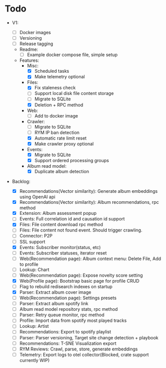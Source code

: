 # Todo

- V1:

  - [ ] Docker images
  - [ ] Versioning
  - [ ] Release tagging
  - Readme:
    - [ ] Example docker compose file, simple setup
  - Features:
    - Misc:
      - [x] Scheduled tasks
      - [x] Make telemetry optional
    - Files:
      - [x] Fix staleness check
      - [ ] Support local disk file content storage
      - [ ] Migrate to SQLite
      - [x] Deletion + RPC method
    - Web:
      - [ ] Add to docker image
    - Crawler:
      - [ ] Migrate to SQLite
      - [ ] RYM IP ban detection
      - [x] Automatic rate limit reset
      - [x] Make crawler proxy optional
    - Events:
      - [x] Migrate to SQLite
      - [x] Support ordered processing groups
    - Album read model:
      - [x] Duplicate album detection

- Backlog:
  - [x] Recommendations(Vector similarity): Generate album embeddings using OpenAI api
  - [x] Recommendations(Vector similarity): Album recommendations, rpc method
  - [x] Extension: Album assessment popup
  - [ ] Events: Full correlation id and causation id support
  - [x] Files: File content download rpc method
  - [ ] Files: File content not found event. Should trigger crawling.
  - [ ] Connector: P2P
  - [ ] SSL support
  - [x] Events: Subscriber monitor(status, etc)
  - [ ] Events: Subscriber statuses, iterator reset
  - [ ] Web(Recommendation page): Album context menu: Delete File, Add to profile
  - [ ] Lookup: Chart
  - [ ] Web(Recommendation page): Expose novelty score setting
  - [x] Web(Profile page): Bootstrap basic page for profile CRUD
  - [ ] Flag to rebuild redisearch indexes on startup
  - [x] Parser: Extract album cover image
  - [ ] Web(Recommendation page): Settings presets
  - [ ] Parser: Extract album spotify link
  - [ ] Album read model repository stats, rpc method
  - [ ] Parser: Retry queue monitor, rpc method
  - [ ] Profile: Import data from spotify most played tracks
  - [ ] Lookup: Artist
  - [ ] Recommendations: Export to spotify playlist
  - [ ] Parser: Parser versioning, Target site change detection + playbook
  - [ ] Recommendations: T-SNE Visualization export
  - [ ] RYM Reviews: Crawl, parse, store, generate embeddings
  - [ ] Telemetry: Export logs to otel collector(Blocked, crate support currently WIP)
